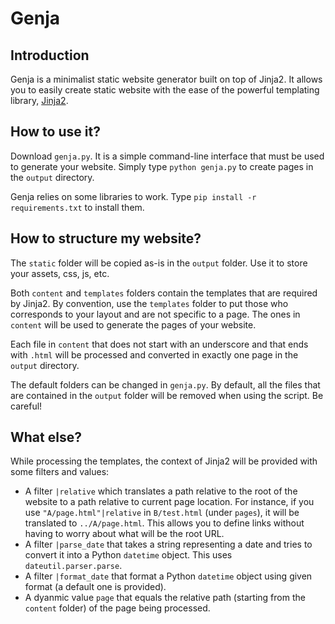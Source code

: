# Genja

## Introduction

Genja is a minimalist static website generator built on top of Jinja2. 
It allows you to easily create static website with the ease of the powerful templating library, [Jinja2](https://jinja.pocoo.org/docs/latest/). 

## How to use it?

Download ``genja.py``. It is a simple command-line interface that must be used to generate your website. Simply type ``python genja.py`` to create pages in the ``output`` directory. 

Genja relies on some libraries to work. Type ``pip install -r requirements.txt`` to install them. 

## How to structure my website?

The ``static`` folder will be copied as-is in the ``output`` folder. Use it to store your assets, css, js, etc. 

Both ``content`` and ``templates`` folders contain the templates that are required by Jinja2. By convention, use the ``templates`` folder to put those who corresponds to your layout and are not specific to a page. The ones in ``content`` will be used to generate the pages of your website. 

Each file in ``content`` that does not start with an underscore and that ends with ``.html`` will be processed and converted in exactly one page in the ``output`` directory. 

The default folders can be changed in ``genja.py``. 
By default, all the files that are contained in the ``output`` folder will be removed when using the script. Be careful!

## What else?

While processing the templates, the context of Jinja2 will be provided with some filters and values: 

 - A filter ``|relative`` which translates a path relative to the root of the website to a path relative to current page location. For instance, if you use ``"A/page.html"|relative`` in ``B/test.html`` (under ``pages``), it will be translated to ``../A/page.html``. This allows you to define links without having to worry about what will be the root URL. 
  - A filter ``|parse_date`` that takes a string representing a date and tries to convert it into a Python ``datetime`` object. This uses ``dateutil.parser.parse``. 
  - A filter ``|format_date`` that format a Python ``datetime`` object using given format (a default one is provided). 
  - A dyanmic value ``page`` that equals the relative path (starting from the ``content`` folder) of the page being processed. 
